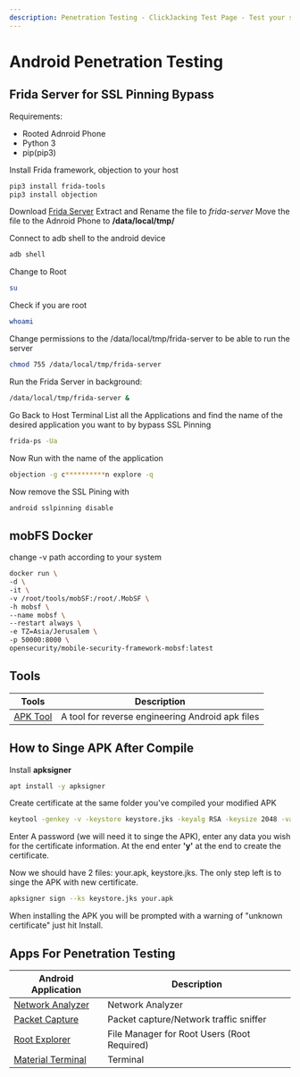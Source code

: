 ```yaml
---
description: Penetration Testing - ClickJacking Test Page - Test your site for ClickJacking vulnerability
---
```


# Android Penetration Testing

## Frida Server for SSL Pinning Bypass

Requirements:

- Rooted Adnroid Phone
- Python 3
- pip(pip3)

Install Frida framework, objection to your host

```bash
pip3 install frida-tools
pip3 install objection
```

Download [Frida Server](https://github.com/frida/frida/releases)
Extract and Rename the file to _frida-server_
Move the file to the Adnroid Phone to **/data/local/tmp/**

Connect to adb shell to the android device

```bash
adb shell
```

Change to Root

```bash
su
```

Check if you are root

```bash
whoami
```

Change permissions to the /data/local/tmp/frida-server to be able to run the server

```bash
chmod 755 /data/local/tmp/frida-server
```

Run the Frida Server in background:

```bash
/data/local/tmp/frida-server &
```

Go Back to Host Terminal
List all the Applications and find the name of the desired application you want to by bypass SSL Pinning

```bash
frida-ps -Ua
```

Now Run with the name of the application

```bash
objection -g c**********n explore -q
```

Now remove the SSL Pining with

```bash
android sslpinning disable
```

## mobFS Docker

change -v path according to your system

```bash
docker run \
-d \
-it \
-v /root/tools/mobSF:/root/.MobSF \
-h mobsf \
--name mobsf \
--restart always \
-e TZ=Asia/Jerusalem \
-p 50000:8000 \
opensecurity/mobile-security-framework-mobsf:latest
```

## Tools

| Tools                                              | Description                                      |
|----------------------------------------------------|--------------------------------------------------|
| [APK Tool](https://ibotpeaches.github.io/Apktool/) | A tool for reverse engineering Android apk files |

## How to Singe APK After Compile

Install __apksigner__

```bash
apt install -y apksigner
```

Create certificate at the same folder you've compiled your modified APK

```bash
keytool -genkey -v -keystore keystore.jks -keyalg RSA -keysize 2048 -validity 10000
```

Enter A password (we will need it to singe the APK), enter any data you wish for the certificate information. At the end enter __'y'__ at the end to create the certificate.

Now we should have 2 files: your.apk, keystore.jks. The only step left is to singe the APK with new certificate.

```bash
apksigner sign --ks keystore.jks your.apk
```

When installing the APK you will be prompted with a warning of "unknown certificate" just hit Install.

## Apps For Penetration Testing

| Android Application                                                                                                                                | Description                                 |
|----------------------------------------------------------------------------------------------------------------------------------------------------|---------------------------------------------|
| [Network Analyzer](https://play.google.com/store/apps/details?id=net.techet.netanalyzerlite.an)                                                    | Network Analyzer                            |
| [Packet Capture](https://www.apkmirror.com/apk/grey-shirts/packet-capture/packet-capture-1-4-7-release/packet-capture-1-4-7-android-apk-download/) | Packet capture/Network traffic sniffer      |
| [Root Explorer](https://play.google.com/store/apps/details?id=com.speedsoftware.rootexplorer)                                                      | File Manager for Root Users (Root Required) |
| [Material Terminal](https://play.google.com/store/apps/details?id=yarolegovich.materialterminal&hl=en)                                             | Terminal                                    |
